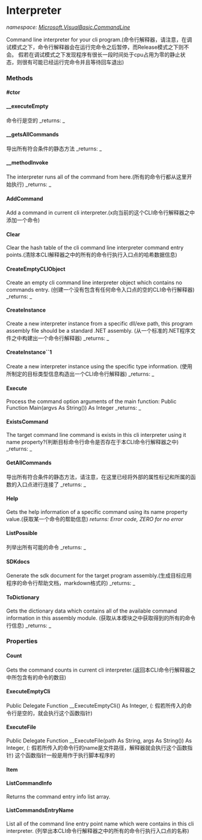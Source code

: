 ﻿
# Interpreter
_namespace: [Microsoft.VisualBasic.CommandLine](N-Microsoft.VisualBasic.CommandLine.md)_

Command line interpreter for your cli program.(命令行解释器，请注意，在调试模式之下，命令行解释器会在运行完命令之后暂停，而Release模式之下则不会。
 假若在调试模式之下发现程序有很长一段时间处于cpu占用为零的静止状态，则很有可能已经运行完命令并且等待回车退出)

### Methods

#### #ctor

#### __executeEmpty
命令行是空的
_returns: _
#### __getsAllCommands
导出所有符合条件的静态方法
_returns: _
#### __methodInvoke
The interpreter runs all of the command from here.(所有的命令行都从这里开始执行)
_returns: _
#### AddCommand
Add a command in current cli interpreter.(x向当前的这个CLI命令行解释器之中添加一个命令)
#### Clear
Clear the hash table of the cli command line interpreter command entry points.(清除本CLI解释器之中的所有的命令行执行入口点的哈希数据信息)
#### CreateEmptyCLIObject
Create an empty cli command line interpreter object which contains no commands entry.
 (创建一个没有包含有任何命令入口点的空的CLI命令行解释器)
_returns: _
#### CreateInstance
Create a new interpreter instance from a specific dll/exe path, this program assembly file should be a standard .NET assembly.
 (从一个标准的.NET程序文件之中构建出一个命令行解释器)
_returns: _
#### CreateInstance``1
Create a new interpreter instance using the specific type information.
 (使用所制定的目标类型信息构造出一个CLI命令行解释器)
_returns: _
#### Execute
Process the command option arguments of the main function:
 Public Function Main(argvs As String()) As Integer
_returns: _
#### ExistsCommand
The target command line command is exists in this cli interpreter using it name property?(判断目标命令行命令是否存在于本CLI命令行解释器之中)
_returns: _
#### GetAllCommands
导出所有符合条件的静态方法，请注意，在这里已经将外部的属性标记和所属的函数的入口点进行连接了
_returns: _
#### Help
Gets the help information of a specific command using its name property value.(获取某一个命令的帮助信息)
_returns: Error code, ZERO for no error_
#### ListPossible
列举出所有可能的命令
_returns: _
#### SDKdocs
Generate the sdk document for the target program assembly.(生成目标应用程序的命令行帮助文档，markdown格式的)
_returns: _
#### ToDictionary
Gets the dictionary data which contains all of the available command information in this assembly module.
 (获取从本模块之中获取得到的所有的命令行信息)
_returns: _


### Properties

#### Count
Gets the command counts in current cli interpreter.(返回本CLI命令行解释器之中所包含有的命令的数目)
#### ExecuteEmptyCli
Public Delegate Function __ExecuteEmptyCli() As Integer,
 (: 假若所传入的命令行是空的，就会执行这个函数指针)
#### ExecuteFile
Public Delegate Function __ExecuteFile(path As String, args As String()) As Integer,
 (: 假若所传入的命令行的name是文件路径，解释器就会执行这个函数指针)
 这个函数指针一般是用作于执行脚本程序的
#### Item

#### ListCommandInfo
Returns the command entry info list array.
#### ListCommandsEntryName
List all of the command line entry point name which were contains in this cli interpreter.
 (列举出本CLI命令行解释器之中的所有的命令行执行入口点的名称)

